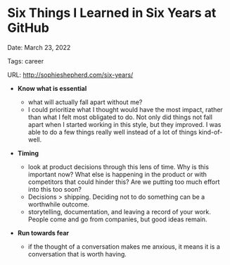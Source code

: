 # Six Things I Learned in Six Years at GitHub

Date: March 23, 2022

Tags: career

URL: http://sophieshepherd.com/six-years/

- **Know what is essential**
    - what will actually fall apart without me?
    - I could prioritize what I thought would have the most impact, rather than what I felt most obligated to do. Not only did things not fall apart when I started working in this style, but they improved. I was able to do a few things really well instead of a lot of things kind-of-well.

- **Timing**
    - look at product decisions through this lens of time. Why is this important now? What else is happening in the product or with competitors that could hinder this? Are we putting too much effort into this too soon?
    - Decisions > shipping. Deciding not to do something can be a worthwhile outcome.
    - storytelling, documentation, and leaving a record of your work. People come and go from companies, but good ideas remain.

- **Run towards fear**
    - if the thought of a conversation makes me anxious, it means it is a conversation that is worth having.